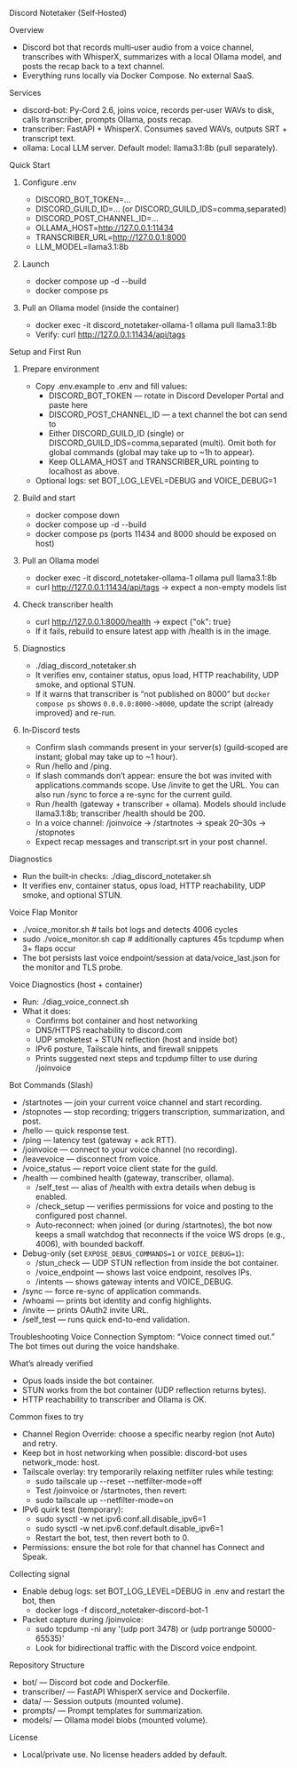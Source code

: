 Discord Notetaker (Self‑Hosted)

Overview
- Discord bot that records multi‑user audio from a voice channel, transcribes with WhisperX, summarizes with a local Ollama model, and posts the recap back to a text channel.
- Everything runs locally via Docker Compose. No external SaaS.

Services
- discord-bot: Py‑Cord 2.6, joins voice, records per‑user WAVs to disk, calls transcriber, prompts Ollama, posts recap.
- transcriber: FastAPI + WhisperX. Consumes saved WAVs, outputs SRT + transcript text.
- ollama: Local LLM server. Default model: llama3.1:8b (pull separately).

Quick Start
1) Configure .env
   - DISCORD_BOT_TOKEN=…
   - DISCORD_GUILD_ID=… (or DISCORD_GUILD_IDS=comma,separated)
   - DISCORD_POST_CHANNEL_ID=…
   - OLLAMA_HOST=http://127.0.0.1:11434
   - TRANSCRIBER_URL=http://127.0.0.1:8000
   - LLM_MODEL=llama3.1:8b

2) Launch
   - docker compose up -d --build
   - docker compose ps

3) Pull an Ollama model (inside the container)
   - docker exec -it discord_notetaker-ollama-1 ollama pull llama3.1:8b
   - Verify: curl http://127.0.0.1:11434/api/tags

Setup and First Run
1) Prepare environment
   - Copy .env.example to .env and fill values:
     - DISCORD_BOT_TOKEN — rotate in Discord Developer Portal and paste here
     - DISCORD_POST_CHANNEL_ID — a text channel the bot can send to
     - Either DISCORD_GUILD_ID (single) or DISCORD_GUILD_IDS=comma,separated (multi). Omit both for global commands (global may take up to ~1h to appear).
     - Keep OLLAMA_HOST and TRANSCRIBER_URL pointing to localhost as above.
   - Optional logs: set BOT_LOG_LEVEL=DEBUG and VOICE_DEBUG=1

2) Build and start
   - docker compose down
   - docker compose up -d --build
   - docker compose ps (ports 11434 and 8000 should be exposed on host)

3) Pull an Ollama model
   - docker exec -it discord_notetaker-ollama-1 ollama pull llama3.1:8b
   - curl http://127.0.0.1:11434/api/tags → expect a non-empty models list

4) Check transcriber health
   - curl http://127.0.0.1:8000/health → expect {"ok": true}
   - If it fails, rebuild to ensure latest app with /health is in the image.

5) Diagnostics
   - ./diag_discord_notetaker.sh
   - It verifies env, container status, opus load, HTTP reachability, UDP smoke, and optional STUN.
   - If it warns that transcriber is “not published on 8000” but `docker compose ps` shows `0.0.0.0:8000->8000`, update the script (already improved) and re-run.

6) In‑Discord tests
   - Confirm slash commands present in your server(s) (guild‑scoped are instant; global may take up to ~1 hour).
   - Run /hello and /ping.
   - If slash commands don’t appear: ensure the bot was invited with applications.commands scope. Use /invite to get the URL. You can also run /sync to force a re-sync for the current guild.
   - Run /health (gateway + transcriber + ollama). Models should include llama3.1:8b; transcriber /health should be 200.
   - In a voice channel: /joinvoice → /startnotes → speak 20–30s → /stopnotes
   - Expect recap messages and transcript.srt in your post channel.

Diagnostics
- Run the built‑in checks: ./diag_discord_notetaker.sh
- It verifies env, container status, opus load, HTTP reachability, UDP smoke, and optional STUN.

Voice Flap Monitor
- ./voice_monitor.sh              # tails bot logs and detects 4006 cycles
- sudo ./voice_monitor.sh cap     # additionally captures 45s tcpdump when 3+ flaps occur
- The bot persists last voice endpoint/session at data/voice_last.json for the monitor and TLS probe.

Voice Diagnostics (host + container)
- Run: ./diag_voice_connect.sh
- What it does:
  - Confirms bot container and host networking
  - DNS/HTTPS reachability to discord.com
  - UDP smoketest + STUN reflection (host and inside bot)
  - IPv6 posture, Tailscale hints, and firewall snippets
  - Prints suggested next steps and tcpdump filter to use during /joinvoice

Bot Commands (Slash)
- /startnotes — join your current voice channel and start recording.
- /stopnotes — stop recording; triggers transcription, summarization, and post.
- /hello — quick response test.
- /ping — latency test (gateway + ack RTT).
- /joinvoice — connect to your voice channel (no recording).
- /leavevoice — disconnect from voice.
- /voice_status — report voice client state for the guild.
- /health — combined health (gateway, transcriber, ollama).
  - /self_test — alias of /health with extra details when debug is enabled.
  - /check_setup — verifies permissions for voice and posting to the configured post channel.
  - Auto‑reconnect: when joined (or during /startnotes), the bot now keeps a small watchdog that reconnects if the voice WS drops (e.g., 4006), with bounded backoff.
- Debug-only (set `EXPOSE_DEBUG_COMMANDS=1` or `VOICE_DEBUG=1`):
  - /stun_check — UDP STUN reflection from inside the bot container.
  - /voice_endpoint — shows last voice endpoint, resolves IPs.
  - /intents — shows gateway intents and VOICE_DEBUG.
 - /sync — force re-sync of application commands.
 - /whoami — prints bot identity and config highlights.
 - /invite — prints OAuth2 invite URL.
 - /self_test — runs quick end-to-end validation.

Troubleshooting Voice Connection
Symptom: “Voice connect timed out.” The bot times out during the voice handshake.

What’s already verified
- Opus loads inside the bot container.
- STUN works from the bot container (UDP reflection returns bytes).
- HTTP reachability to transcriber and Ollama is OK.

Common fixes to try
- Channel Region Override: choose a specific nearby region (not Auto) and retry.
- Keep bot in host networking when possible: discord-bot uses network_mode: host.
- Tailscale overlay: try temporarily relaxing netfilter rules while testing:
  - sudo tailscale up --reset --netfilter-mode=off
  - Test /joinvoice or /startnotes, then revert:
  - sudo tailscale up --netfilter-mode=on
- IPv6 quirk test (temporary):
  - sudo sysctl -w net.ipv6.conf.all.disable_ipv6=1
  - sudo sysctl -w net.ipv6.conf.default.disable_ipv6=1
  - Restart the bot, test, then revert both to 0.
- Permissions: ensure the bot role for that channel has Connect and Speak.

Collecting signal
- Enable debug logs: set BOT_LOG_LEVEL=DEBUG in .env and restart the bot, then
  - docker logs -f discord_notetaker-discord-bot-1
- Packet capture during /joinvoice:
  - sudo tcpdump -ni any '(udp port 3478) or (udp portrange 50000-65535)'
  - Look for bidirectional traffic with the Discord voice endpoint.

Repository Structure
- bot/ — Discord bot code and Dockerfile.
- transcriber/ — FastAPI WhisperX service and Dockerfile.
- data/ — Session outputs (mounted volume).
- prompts/ — Prompt templates for summarization.
- models/ — Ollama model blobs (mounted volume).

License
- Local/private use. No license headers added by default.
